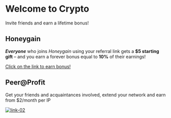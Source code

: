 # Welcome to Crypto

Invite friends and earn a lifetime bonus!

## Honeygain

***Everyone*** who joins *Honeygain* using your referral link gets a **$5 starting gift** – and you earn a forever bonus equal to **10%** of their earnings!

[Click on the link to earn bonus!][link-01]

## Peer@Profit

Get your friends and acquaintances involved, extend your network and earn from $2/month per IP

[![link-02][image-01]][link-02]

[link-01]: https://r.honeygain.me/BARTO70E95
[link-02]: https://p2pr.me/1636824892618ff73c72ad4
[image-01]: https://peer2profit.co/img/promo/en/p2p-banner-200x300.png
